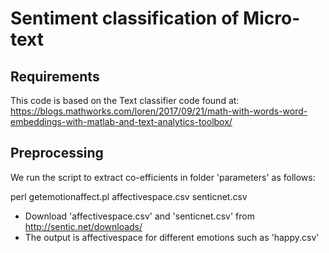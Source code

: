 # Sentiment classification of Micro-text


Requirements
---
This code is based on the Text classifier code found at:
https://blogs.mathworks.com/loren/2017/09/21/math-with-words-word-embeddings-with-matlab-and-text-analytics-toolbox/

Preprocessing
---

We run the script to extract co-efficients in folder 'parameters' as follows:

perl getemotionaffect.pl affectivespace.csv senticnet.csv
- Download 'affectivespace.csv' and 'senticnet.csv' from http://sentic.net/downloads/
- The output is affectivespace for different emotions such as 'happy.csv'
